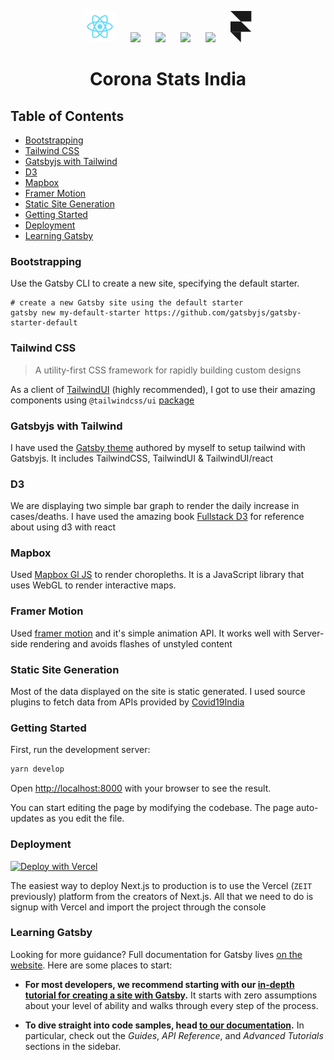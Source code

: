 <p float="left" align="center">
<img height="50" style="padding-right:20px;" src="https://raw.githubusercontent.com/github/explore/80688e429a7d4ef2fca1e82350fe8e3517d3494d/topics/react/react.png"/>
<img height="50" style="padding-right:20px;" src="https://camo.githubusercontent.com/fb4b319edc8e4001cf633fca4c2c6d93e77595159e1450c8f825eca3f41499a9/68747470733a2f2f7374617469632d6173736574732e6d6170626f782e636f6d2f7777772f6c6f676f732f6d6170626f782d6c6f676f2d626c61636b2e706e67"/>
<img height="50" style="padding-right:20px;" src="https://www.gatsbyjs.com/Gatsby-Monogram.svg" />
<img height="50" style="padding-right:20px;" src="https://raw.githubusercontent.com/d3/d3-logo/master/d3.png" />
<img height="50" style="padding-right:20px;" src="https://refactoringui.nyc3.cdn.digitaloceanspaces.com/tailwind-logo.svg" />
<svg height="50" xmlns="http://www.w3.org/2000/svg" viewBox="0 0 14 21"><path d="M 0 0 L 14 0 L 14 7 L 7 7 Z" fill="currentColor"></path><path d="M 0 7 L 7 7 L 14 14 L 0 14 Z" fill="currentColor"></path><path d="M 0 14 L 7 14 L 7 21 Z" fill="currentColor"></path></svg>
</p>
<h1 align="center">
  Corona Stats India
</h1>

## Table of Contents

- [Bootstrapping](#bootstrapping)
- [Tailwind CSS](#tailwind-css)
- [Gatsbyjs with Tailwind](#gatsbyjs-with-tailwind)
- [D3](#d3)
- [Mapbox](#mapbox)
- [Framer Motion](#framer-motion)
- [Static Site Generation](#static-site-generation)
- [Getting Started](#getting-started)
- [Deployment](#deployment)
- [Learning Gatsby](#learning-gatsby)

### Bootstrapping

Use the Gatsby CLI to create a new site, specifying the default starter.

```shell
# create a new Gatsby site using the default starter
gatsby new my-default-starter https://github.com/gatsbyjs/gatsby-starter-default
```

### Tailwind CSS

> A utility-first CSS framework for rapidly building custom designs

As a client of [TailwindUI](https://tailwindui.com/) (highly recommended), I got to use their amazing components using `@tailwindcss/ui` [package](https://www.notion.so/Tailwind-UI-Documentation-f9083ed0e2694690ac89253e88afb2b6)

### Gatsbyjs with Tailwind

I have used the [Gatsby theme](https://github.com/Sridatta19/gatsby-theme-animated-tailwind) authored by myself to setup tailwind with Gatsbyjs. It includes TailwindCSS, TailwindUI & TailwindUI/react

### D3

We are displaying two simple bar graph to render the daily increase in cases/deaths. I have used the amazing book [Fullstack D3](https://www.newline.co/fullstack-d3) for reference about using d3 with react

### Mapbox

Used [Mapbox Gl JS](https://docs.mapbox.com/mapbox-gl-js/api/) to render choropleths. It is a JavaScript library that uses WebGL to render interactive maps.

### Framer Motion

Used [framer motion](https://www.framer.com/api/motion/) and it's simple animation API. It works well with Server-side rendering and avoids flashes of unstyled content

### Static Site Generation

Most of the data displayed on the site is static generated. I used source plugins to fetch data from APIs provided by [Covid19India](https://api.covid19india.org/)

### Getting Started

First, run the development server:

```bash
yarn develop
```

Open [http://localhost:8000](http://localhost:8000) with your browser to see the result.

You can start editing the page by modifying the codebase. The page auto-updates as you edit the file.

### Deployment

[![Deploy with Vercel](https://vercel.com/button)](https://vercel.com/import/project?template=https://github.com/gatsbyjs/gatsby-starter-default)

The easiest way to deploy Next.js to production is to use the Vercel (`ZEIT` previously) platform from the creators of Next.js. All that we need to do is signup with Vercel and import the project through the console

### Learning Gatsby

Looking for more guidance? Full documentation for Gatsby lives [on the website](https://www.gatsbyjs.com/). Here are some places to start:

- **For most developers, we recommend starting with our [in-depth tutorial for creating a site with Gatsby](https://www.gatsbyjs.com/tutorial/).** It starts with zero assumptions about your level of ability and walks through every step of the process.

- **To dive straight into code samples, head [to our documentation](https://www.gatsbyjs.com/docs/).** In particular, check out the _Guides_, _API Reference_, and _Advanced Tutorials_ sections in the sidebar.
